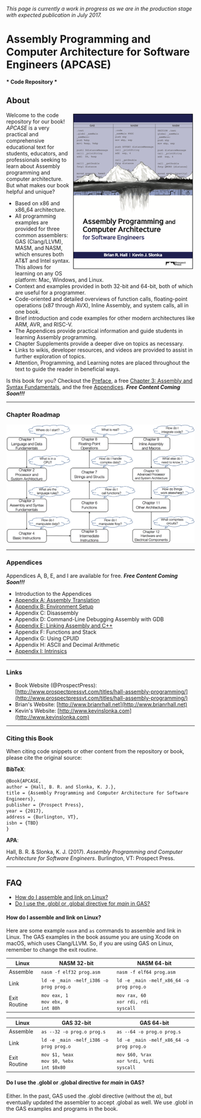 *This page is currently a work in progress as we are in the production stage with expected publication in July 2017.*

# Assembly Programming and Computer Architecture for Software Engineers (APCASE)

#### * Code Repository *

## About
<img src = "./content/Cover.png" align="right" alt = "Cover" width="320" hspace="5" vspace="5">

Welcome to the code repository for our book! *APCASE* is a very practical and comprehensive educational text for students, educators, and professionals seeking to learn about Assembly programming and computer architecture. But what makes our book helpful and unique?

- Based on x86 and x86_64 architecture.
- All programming examples are provided for three common assemblers: GAS (Clang/LLVM), MASM, and NASM, which ensures both AT&T and Intel syntax. This allows for learning on any OS platform: Mac, Windows, and Linux.
- Context and examples provided in both 32-bit and 64-bit, both of which are useful for a programmer.
- Code-oriented and detailed overviews of function calls, floating-point operations (x87 through AVX), Inline Assembly, and system calls, all in one book.
- Brief introduction and code examples for other modern architectures like ARM, AVR, and RISC-V.
- The Appendices provide practical information and guide students in learning Assembly programming.
- Chapter Supplements provide a deeper dive on topics as necessary.
- Links to wikis, developer resources, and videos are provided to assist in further exploration of topics.
- Attention, Programming, and Learning notes are placed throughout the text to guide the reader in beneficial ways.

Is this book for you? Checkout the [Preface](./docs/Preface.pdf), a free [Chapter 3: Assembly and Syntax Fundamentals](./docs/Chapter_3.pdf), and the free [Appendices](#appendices). ***Free Content Coming Soon!!!***

---

### Chapter Roadmap

![Alt](./content/ChapterRoadmap.png "Chapter Roadmap")

---

<a name="appendices"></a>
### Appendices
Appendices A, B, E, and I are available for free. ***Free Content Coming Soon!!!***

- Introduction to the Appendices
- [Appendix A: Assembly Translation](./docs/Appendix_A.pdf)
- [Appendix B: Environment Setup](./docs/Appendix_B.pdf)
- Appendix C: Disassembly
- Appendix D: Command-Line Debugging Assembly with GDB
- [Appendix E: Linking Assembly and C++](./docs/Appendix_E.pdf)
- Appendix F: Functions and Stack
- Appendix G: Using CPUID
- Appendix H: ASCII and Decimal Arithmetic
- [Appendix I: Intrinsics](./docs/Appendix_I.pdf)


---

### Links

- Book Website (@ProspectPress): [http://www.prospectpressvt.com/titles/hall-assembly-programming/](http://www.prospectpressvt.com/titles/hall-assembly-programming/)
- Brian's Website: [http://www.brianrhall.net](http://www.brianrhall.net)
- Kevin's Website: [http://www.kevinslonka.com](http://www.kevinslonka.com)

---

### Citing this Book

When citing code snippets or other content from the repository or book, please cite the original source:

**BibTeX**:

```
@Book{APCASE,
author = {Hall, B. R. and Slonka, K. J.},
title = {Assembly Programming and Computer Architecture for Software Engineers},
publisher = {Prospect Press},
year = {2017},
address = {Burlington, VT},
isbn = {TBD}
}
```

**APA**:

Hall, B. R. & Slonka, K. J. (2017). *Assembly Programming and Computer Architecture for Software Engineers*. Burlington, VT: Prospect Press.

---


## FAQ

- [How do I assemble and link on Linux?](#linux)
- [Do I use the .globl or .global directive for *main* in GAS?](#global)

<a name="linux"></a>
#### How do I assemble and link on Linux?
Here are some example `nasm` and `as` commands to assemble and link in Linux. The GAS examples in the book assume you are using Xcode on macOS, which uses Clang/LLVM. So, if you are using GAS on Linux, remember to change the exit routine.

|    Linux     | NASM 32-bit | NASM 64-bit |
|--------------|-----------|-----------|
| Assemble     | `nasm -f elf32 prog.asm` | `nasm -f elf64 prog.asm` |
| Link         | `ld -e _main -melf_i386 -o prog prog.o` | `ld -e _main -melf_x86_64 -o prog prog.o` |
| Exit Routine | `mov eax, 1`<br>`mov ebx, 0`<br>`int 80h` | `mov rax, 60`<br>`xor rdi, rdi`<br>`syscall` |


|    Linux     | GAS 32-bit | GAS 64-bit |
|--------------|-----------|-----------|
| Assemble     | `as --32 -o prog.o prog.s` | `as --64 -o prog.o prog.s` |
| Link         | `ld -e _main -melf_i386 -o prog prog.o` | `ld -e _main -melf_x86_64 -o prog prog.o` |
| Exit Routine | `mov $1, %eax`<br>`mov $0, %ebx`<br>`int $0x80` | `mov $60, %rax`<br>`xor %rdi, %rdi`<br>`syscall` |

<a name="global"></a>
#### Do I use the .globl or .global directive for *main* in GAS?
Either. In the past, GAS used the .globl directive (without the *a*), but eventually updated the assembler to accept .global as well. We use .globl in the GAS examples and programs in the book.